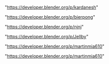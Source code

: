 "https://developer.blender.org/p/kardanesh"

"https://developer.blender.org/p/bierpong"

"https://developer.blender.org/p/njnj"

"https://developer.blender.org/p/Jellby"

"https://developer.blender.org/p/martinmia610"

 
"https://developer.blender.org/p/martinmia610"


 
